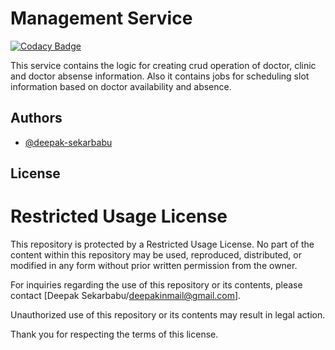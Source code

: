 # Management Service

[![Codacy Badge](https://api.codacy.com/project/badge/Grade/b88e7facd5c247e69abfacc23128c54f)](https://app.codacy.com/gh/deepak-sekarbabu/management-service?utm_source=github.com&utm_medium=referral&utm_content=deepak-sekarbabu/management-service&utm_campaign=Badge_Grade)

This service contains the logic for creating crud operation of doctor, clinic and doctor absense information.
Also it contains jobs for scheduling slot information based on doctor availability and absence.

## Authors

- [@deepak-sekarbabu](https://github.com/deepak-sekarbabu)


## License
# Restricted Usage License

This repository is protected by a Restricted Usage License. No part of the content within this repository may be used, reproduced, distributed, or modified in any form without prior written permission from the owner.

For inquiries regarding the use of this repository or its contents, please contact [Deepak Sekarbabu/deepakinmail@gmail.com].

Unauthorized use of this repository or its contents may result in legal action.

Thank you for respecting the terms of this license.

